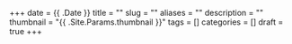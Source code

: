 +++ 
date = {{ .Date }}
title = ""
slug = "" 
aliases = "" 
description = ""
thumbnail = "{{ .Site.Params.thumbnail }}"
tags = []
categories = []
draft = true
+++
